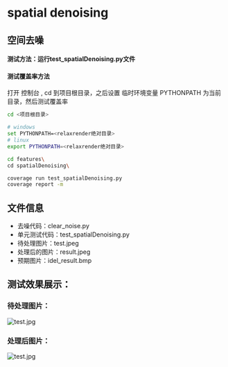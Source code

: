 # spatial denoising
## 空间去噪
#### 测试方法：运行test_spatialDenoising.py文件
#### 测试覆盖率方法
打开 控制台 , cd 到项目根目录，之后设置 临时环境变量 PYTHONPATH 为当前目录，然后测试覆盖率
```bash
cd <项目根目录>

# windows
set PYTHONPATH=<relaxrender绝对目录>
# linux
export PYTHONPATH=<relaxrender绝对目录>

cd features\
cd spatialDenoising\

coverage run test_spatialDenoising.py
coverage report -m
```

## 文件信息
- 去噪代码：clear_noise.py     
- 单元测试代码：test_spatialDenoising.py    
- 待处理图片：test.jpeg 
- 处理后的图片：result.jpeg    
- 预期图片：idel_result.bmp

## 测试效果展示：
### 待处理图片：
![test.jpg](https://github.com/nansanhao/relaxrender/blob/bgroup/features/spatialDenoising/test.jpeg)

### 处理后图片：
![test.jpg](https://github.com/nansanhao/relaxrender/blob/bgroup/features/spatialDenoising/result.jpeg)
